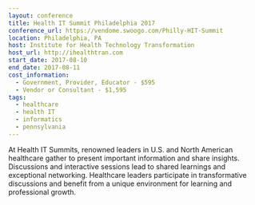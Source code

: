 ```yaml
---
layout: conference
title: Health IT Summit Philadelphia 2017
conference_url: https://vendome.swoogo.com/Philly-HIT-Summit
location: Philadelphia, PA
host: Institute for Health Technology Transformation
host_url: http://ihealthtran.com
start_date: 2017-08-10
end_date: 2017-08-11
cost_information:
  - Government, Provider, Educator - $595
  - Vendor or Consultant - $1,595
tags:
  - healthcare
  - health IT
  - informatics
  - pennsylvania
---
```


At Health IT Summits, renowned leaders in U.S. and North American healthcare gather to present important information and share insights. Discussions and interactive sessions lead to shared learnings and exceptional networking. Healthcare leaders participate in transformative discussions and benefit from a unique environment for learning and professional growth.
